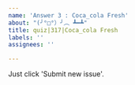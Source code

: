 ```yaml
---
name: 'Answer 3 : Coca_cola Fresh'
about: "(╯°□°）╯︵ ┻━┻"
title: quiz|317|Coca_cola Fresh
labels: ''
assignees: ''

---
```


Just click 'Submit new issue'.

